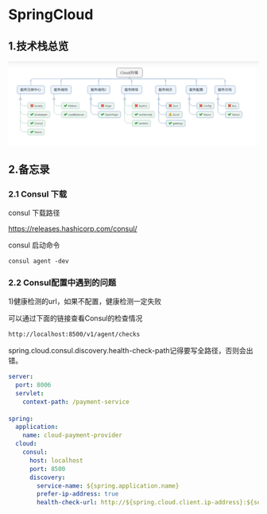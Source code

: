 

# SpringCloud

## 1.技术栈总览 

![](images/Snipaste_2020-04-01_21-19-22.png)


## 2.备忘录

### 2.1 Consul 下载

consul 下载路径

https://releases.hashicorp.com/consul/



consul 启动命令

```she
consul agent -dev
```

### 2.2 Consul配置中遇到的问题

1)健康检测的url，如果不配置，健康检测一定失败

可以通过下面的链接查看Consul的检查情况

```html
http://localhost:8500/v1/agent/checks
```

spring.cloud.consul.discovery.health-check-path记得要写全路径，否则会出错。

```yaml
server:
  port: 8006
  servlet:
    context-path: /payment-service

spring:
  application:
    name: cloud-payment-provider
  cloud:
    consul:
      host: localhost
      port: 8500
      discovery:
        service-name: ${spring.application.name}
        prefer-ip-address: true
        health-check-url: http://${spring.cloud.client.ip-address}:${server.port}${server.servlet.context-path}/actuator/health
```

